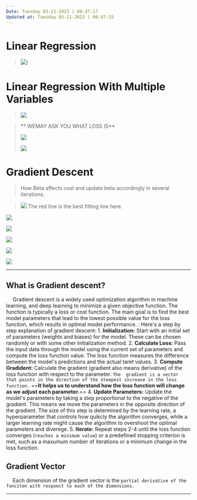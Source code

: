 ```yaml
---
Date: Tuesday 03-21-2023 | 08:47:17
Updated at: Tuesday 03-21-2023 | 08:47:15
---
```

# Linear Regression
> ![](2023-03-21-08-48-01.png)!

# Linear Regression With Multiple Variables
> ![](2023-03-21-08-53-56.png) 
>

> ** WEMAY ASK YOU WHAT LOSS IS**
> 
> ![](2023-03-21-08-55-02.png)
>
> ![](2023-03-21-09-00-31.png)
>

# Gradient Descent
> How Beta affects cost and update beta accordingly in several iterations.

> ![](2023-03-21-09-05-07.png)
> The red line is the best fitting line here.
>

![](2023-03-21-09-09-05.png)

![](2023-03-21-09-10-03.png)

![](2023-03-21-09-26-21.png)

![](2023-03-21-09-27-46.png)

![](2023-03-21-09-33-20.png)

---
## What is Gradient descent?
 
 &emsp; Gradient descent is a widely used optimization algorithm in machine learning, and deep learning to minimize a given objective function. The function is typically a loss or cost function. The main goal is to find the best model parameters that lead to the lowest possible value for the loss function, which results in optimal model performance.
 : Here's a step by step explanation of gradient descent:
    1. __Initialization:__ Start with an initial set of parameters (weights and biases) for the model. These can be chosen randomly or with some other initialization method.
    2. __Calculate Loss:__  Pass the input data through the model using the current set of parameters and compute the loss function value. The loss function measures the difference between the model's predictions and the actual taret values.
    3. __Compute Gradident:__ Calculate the gradient (gradient also means derivative) of the loss function with respect to the parameter. `The  gradient is a vector that points in the direction of the steepest increase in the loss function.` ==__It helps us to understand how the loss function will change as we adjust each parameter.__==
    4. __Update Parameters:__ Update the model's parameters by taking a step proportional to the negative of the gradient. This means we move the parameters in the opposite direction of the gradient. The size of this step is determined by the learning rate, a hyperparameter that controls how quikcly the algorithm converges, while a larger learning rate might cause the algorithm to overshoot the optimal parameters and diverege.
    5. __Iterate:__ Repeat steps 2-4 until the loss function converges (`reaches a minimum value`) or a predefined stopping criterion is met, such as a maxumum number of iterations or a minimum change in the loss function.

## Gradient Vector
&emsp; Each dimension of the gradient vector is the `partial derivative of the funciton with respoect to each of the dimensions.`

---

